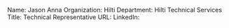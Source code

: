Name: Jason Anna
Organization: Hilti
Department: Hilti Technical Services
Title: Technical Representative
URL:
LinkedIn: